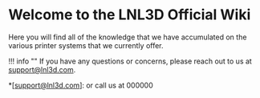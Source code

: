 # Welcome to the LNL3D Official Wiki


Here you will find all of the knowledge that we have accumulated on the various printer systems that we currently offer.

!!! info ""
    If you have any questions or concerns, please reach out to us at support@lnl3d.com.

*[support@lnl3d.com]: or call us at 000000



